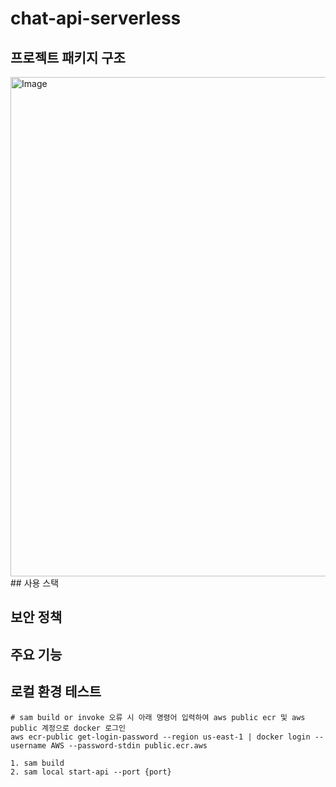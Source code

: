 # chat-api-serverless

## 프로젝트 패키지 구조
<img width="799" alt="Image" src="https://github.com/user-attachments/assets/1fa551c2-e012-4657-a66f-e62e20b34aaf" />
## 사용 스택

## 보안 정책

## 주요 기능

## 로컬 환경 테스트

```
# sam build or invoke 오류 시 아래 명령어 입력하여 aws public ecr 및 aws public 계정으로 docker 로그인
aws ecr-public get-login-password --region us-east-1 | docker login --username AWS --password-stdin public.ecr.aws

1. sam build
2. sam local start-api --port {port}
```
